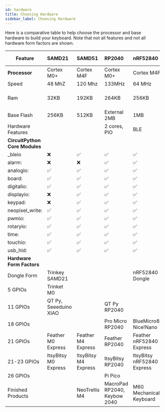 ```yaml
---
id: hardware
title: Choosing Hardware
sidebar_label: Choosing Hardware
---
```


Here is a comparative table to help choose the processor and base hardware to build your keyboard.
Note that not all features and not all hardware form factors are shown.

| **Feature**            |  SAMD21     | SAMD51      | RP2040      |  nRF52840  | STM32F4 | ESP32-S2 |
| ---------------------- | :---------  |  :-------   | :-------    |  :-------  | :-------  | :-------  |
| **Processor**          |  Cortex M0+ |  Cortex M4F | Cortex M0+  | Cortex M4F | Cortex M4F | Xtensa LX7 |
| Speed                  |  48 MhZ     |  120 Mhz    | 133MHz      | 64 MHz     | 168 MHz     | 240MHz  |
| Ram                    |  32KB       |  192KB      | 264KB     | 256KB      | 192KB      | 320KB + External    |
| Base Flash             |  256KB      |  512KB      | External 2MB | 1MB       | 1MB       | External |
| Hardware Features      |             |             | 2 cores, PIO | BLE |   |  WiFi  |
| **CircuitPython Core Modules** |     |             |              |           |
| _bleio |  ❌   |     ✅        |        ✅      |     ✅      |  ✅      | ✅      |
| alarm:  |  ❌   |     ❌        |        ✅      |     ✅      |  ✅      | ✅      |
| analogio:  |  ✅   |     ✅        |        ✅      |     ✅      |  ✅      | ✅      |
| board:  |  ✅   |     ✅        |        ✅      |     ✅      |  ✅      | ✅      |
| digitalio:  |  ✅   |     ✅        |        ✅      |     ✅      |  ✅      | ✅      |
| displayio: | ❌   |      ✅       |   ✅           |     ✅      |  ✅      | ✅      |
| keypad:   |  ❌   |      ✅       |   ✅           |     ✅      |  ✅      |  ✅      |
| neopixel_write:    |  ✅   |      ✅       |  ✅            |     ✅      |  ✅      | ✅      |
| pwmio:    |  ✅   |      ✅       |  ✅            |     ✅      |  ✅      | ✅      |
| rotaryio: |  ✅   |      ✅       | ✅             |     ✅        |  ❌      | ✅      |
| time: |  ✅   |      ✅       | ✅             |     ✅        | ✅        | ✅      |
| touchio:  |  ✅   |      ✅       |   ✅           |     ✅      | ✅        | ✅      |
| usb_hid:  |  ✅   |      ✅       |   ✅           |     ✅      | ✅        | ✅      |
| **Hardware Form Factors**  |       |                      |                   |                            | |  |
| Dongle Form  | Trinkey SAMD21        |                      |                   | nRF52840 Dongle            | |  |
| 5 GPIOs      | Trinket M0            |                      |                   |                            | |  |
| 11 GPIOs     | QT Py, Seeeduino XIAO |                      | QT Py RP2040      |                            | |  |
| 18 GPIOs     |                       |                      | Pro Micro RP2040  | BlueMicro840, Nice!Nano    | |  |
| 21 GPIOs     | Feather M0 Express    | Feather M4 Express   | Feather RP2040    | Feather nRF52840 Express   | Feather STM32F405 Express |  |
| 21-23 GPIOs  | ItsyBitsy M0 Express  | ItsyBitsy M4 Express | ItsyBitsy RP2040  | ItsyBitsy nRF52840 Express | |  |
| 26 GPIOs     |                       |                      | Pi Pico           |                            | |  |
| Finished Products |                   | NeoTrellis M4        | MacroPad RP2040, Keybow 2040   | M60 Mechanical Keyboard | |  |

                                        








